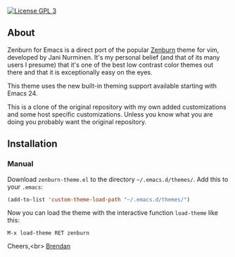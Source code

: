 [![License GPL 3][badge-license]](http://www.gnu.org/licenses/gpl-3.0.txt)

## About

Zenburn for Emacs is a direct port of the popular
[Zenburn](http://slinky.imukuppi.org/zenburnpage/) theme for vim,
developed by Jani Nurminen. It's my personal belief (and
that of its many users I presume) that it's one of the best low
contrast color themes out there and that it is exceptionally easy on
the eyes.

This theme uses the new built-in theming support available starting
with Emacs 24.

This is a clone of the original repository with my own added customizations
and some host specific customizations. Unless you know what you are doing
you probably want the original repository.

## Installation

### Manual

Download `zenburn-theme.el` to the directory `~/.emacs.d/themes/`. Add this to your
`.emacs`:

```lisp
(add-to-list 'custom-theme-load-path "~/.emacs.d/themes/")
```

Now you can load the theme with the interactive function `load-theme` like this:

`M-x load-theme RET zenburn`


Cheers,<br\>
[Brendan](http://brendan.is)

[badge-license]: https://img.shields.io/badge/license-GPL_3-brightgreen.svg?style=flat-square
